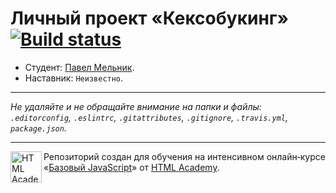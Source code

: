 # Личный проект «Кексобукинг» [![Build status][travis-image]][travis-url]

* Студент: [Павел Мельник](https://up.htmlacademy.ru/javascript/9/user/387261).
* Наставник: `Неизвестно`.

---

_Не удаляйте и не обращайте внимание на папки и файлы:_<br>
_`.editorconfig`, `.eslintrc`, `.gitattributes`, `.gitignore`, `.travis.yml`, `package.json`._

---

<a href="https://htmlacademy.ru/intensive/javascript"><img align="left" width="50" height="50" title="HTML Academy" src="https://up.htmlacademy.ru/static/img/intensive/javascript/logo-for-github.svg"></a>

Репозиторий создан для обучения на интенсивном онлайн‑курсе «[Базовый JavaScript](https://htmlacademy.ru/intensive/javascript)» от [HTML Academy](https://htmlacademy.ru).

[travis-image]: https://travis-ci.org/htmlacademy-javascript/387261-keksobooking.svg?branch=master
[travis-url]: https://travis-ci.org/htmlacademy-javascript/387261-keksobooking
